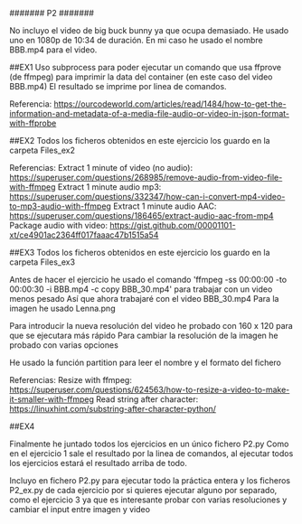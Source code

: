 ####### P2 #######

No incluyo el video de big buck bunny ya que ocupa demasiado. He usado uno en 1080p de 10:34 de duración. 
En mi caso he usado el nombre BBB.mp4 para el video.

##EX1
Uso subprocess para poder ejecutar un comando que usa ffprove (de ffmpeg) para imprimir la data del container (en este caso del video BBB.mp4)
El resultado se imprime por linea de comandos.

Referencia: https://ourcodeworld.com/articles/read/1484/how-to-get-the-information-and-metadata-of-a-media-file-audio-or-video-in-json-format-with-ffprobe

##EX2
Todos los ficheros obtenidos en este ejercicio los guardo en la carpeta Files_ex2

Referencias:
	Extract 1 minute of video (no audio): https://superuser.com/questions/268985/remove-audio-from-video-file-with-ffmpeg
	Extract 1 minute audio mp3: https://superuser.com/questions/332347/how-can-i-convert-mp4-video-to-mp3-audio-with-ffmpeg
	Extract 1 minute audio AAC: https://superuser.com/questions/186465/extract-audio-aac-from-mp4
	Package audio with video: https://gist.github.com/00001101-xt/ce4901ac2364ff017faaac47b1515a54

##EX3
Todos los ficheros obtenidos en este ejercicio los guardo en la carpeta Files_ex3

Antes de hacer el ejercicio he usado el comando 'ffmpeg -ss 00:00:00 -to 00:00:30 -i BBB.mp4 -c copy BBB_30.mp4' para trabajar con un video menos pesado
Así que ahora trabajaré con el video BBB_30.mp4
Para la imagen he usado Lenna.png

Para introducir la nueva resolución del video he probado con 160 x 120 para que se ejecutara más rápido
Para cambiar la resolución de la imagen he probado con varias opciones

He usado la función partition para leer el nombre y el formato del fichero 

Referencias:
	Resize with ffmpeg: https://superuser.com/questions/624563/how-to-resize-a-video-to-make-it-smaller-with-ffmpeg
	Read string after character: https://linuxhint.com/substring-after-character-python/

##EX4



Finalmente he juntado todos los ejercicios en un único fichero P2.py
Como en el ejercicio 1 sale el resultado por la linea de comandos, al ejecutar todos los ejercicios estará el resultado arriba de todo.

Incluyo en fichero P2.py para ejecutar todo la práctica entera y los ficheros P2_ex.py de cada ejercicio por si quieres ejecutar alguno 
por separado, como el ejercicio 3 ya que es interesante probar con varias resoluciones y cambiar el input entre imagen y video
